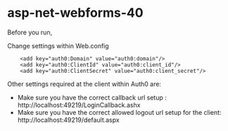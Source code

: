 # asp-net-webforms-40

Before you run,

Change settings within Web.config

```
    <add key="auth0:Domain" value="auth0:domain"/>
    <add key="auth0:ClientId" value="auth0:client_id"/>
    <add key="auth0:ClientSecret" value="auth0:client_secret"/>

```



Other settings required at the client within Auth0 are:

- Make sure you have the correct callback url setup : http://localhost:49219/LoginCallback.ashx
- Make sure you have the correct allowed logout url setup for the client: http://localhost:49219/default.aspx
